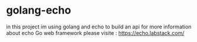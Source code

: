 # golang-echo
in this project im using golang and echo to build an api 
for more information about echo Go web framework please visite : https://echo.labstack.com/
